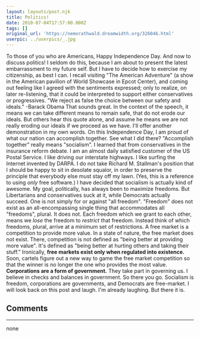 ```yaml
---
layout: layouts/post.njk
title: Politics!
date: 2010-07-04T17:57:00.000Z
tags: []
original_url: 'https://nemorathwald.dreamwidth.org/326046.html'
userpic: ../userpics/_.jpg
---
```

To those of you who are Americans, Happy Independence Day. And now to discuss politics! I seldom do this, because I am about to present the latest embarrassment to my future self. But I have to decide how to exercise my citizenship, as best I can. I recall visiting "The American Adventure" (a show in the American pavilion of World Showcase in Epcot Center), and coming out feeling like I agreed with the sentiments expressed; only to realize, on later re-listening, that it could be interpreted to support either conservatives or progressives. "We reject as false the choice between our safety and ideals." -Barack Obama That sounds great. In the context of the speech, it means we can take different means to remain safe, that do not erode our ideals. But others hear this quote alone, and assume he means we are not really eroding our ideals if we proceed as we have. I'll offer another demonstration in my own words. On this Independence Day, I am proud of what our nation can accomplish together. See what I did there? "Accomplish together" really means "socialism". I learned that from conservatives in the insurance reform debate. I am an almost daily satisfied customer of the US Postal Service. I like driving our interstate highways. I like surfing the Internet invented by DARPA. I do not take Richard M. Stallman's position that I should be happy to sit in desolate squalor, in order to preserve the principle that everybody else must stay off my lawn. (Yes, this is a reference to using _only_ free software.) I have decided that socialism is actually kind of awesome. My goal, politically, has always been to maximize freedoms. But Libertarians and conservatives suck at it, while Democrats actually succeed. One is not simply for or against "all freedom". "Freedom" does not exist as an all-encompassing single thing that accommodates all "freedoms", plural. It does not. Each freedom which we grant to each other, means we _lose_ the freedom to _restrict_ that freedom. Instead think of which freedoms, plural, arrive at a minimum set of restrictions. A free market is a competition to provide more value. In a state of nature, the free market does not exist. There, competition is not defined as "being better at providing more value". It's defined as "being better at hurting others and taking their stuff." Ironically, **free markets exist only when regulated into existence.** Soon, cartels figure out a new way to game the free market competition so that the winner is no longer the one who provides the most value. **Corporations are a form of government.** They take part in governing us. I believe in checks and balances in government. So there you go. Socialism is freedom, corporations are governments, and Democrats are free-market. I will look back on this post and laugh. I'm already laughing. But there it is.

## Comments

---

none
